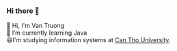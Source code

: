 ### Hi there 👋
<!-- <img
height="100"
width="320"
align="right"
src="images/java-spring.gif"
/> -->
👋 Hi, I'm Van Truong<br>
🌱 I’m currently learning Java<br>
😄I'm studying information systems at [Can Tho University](https://www.ctu.edu.vn/).

<!--
**vantruongvtd/vantruongvtd** is a ✨ _special_ ✨ repository because its `README.md` (this file) appears on your GitHub profile.

Here are some ideas to get you started:

- 🔭 I’m currently working on ...
- 🌱 I’m currently learning ...
- 👯 I’m looking to collaborate on ...
- 🤔 I’m looking for help with ...
- 💬 Ask me about ...
- 📫 How to reach me: ...
- 😄 Pronouns: ...
- ⚡ Fun fact: ...
-->
